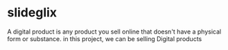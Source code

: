 # slideglix
A digital product is any product you sell online that doesn't have a physical form or substance. in this project, we can be selling Digital products 

